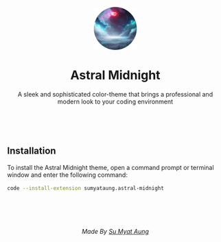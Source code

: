 <div align="center">
  <img alt="Logo" src="https://github.com/sumyat-aung/astral-midnight-vscode-theme/blob/main/astral-midnight.png" width="100" />
</div>
<h1 align="center">
    Astral Midnight 
</h1>
<p align="center">
   A sleek and sophisticated color-theme that brings a professional and modern look to your coding environment
</p>
<br />
<br />
<br />

## Installation

To install the Astral Midnight theme, open a command prompt or terminal window and enter the following command:

```bash
code --install-extension sumyataung.astral-midnight

```

<br />
<br />
<br />
<div align="center">
  <h6>  Made By <a href="https://github.com/sumyat-aung/">Su Myat Aung</a></h1>
</div>
